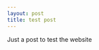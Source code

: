 ```yaml
---
layout: post
title: test post
---
```


	
Just a post to test the website

<div style="position: relative" id="sketch-holder">
</div>


<script src="{{ site.url }}/p5/p5.js"></script>
<script src="{{ site.url }}/p5/addons/p5.sound.js"></script>
<script src="{{ site.url }}/sketches/current.js"></script> 